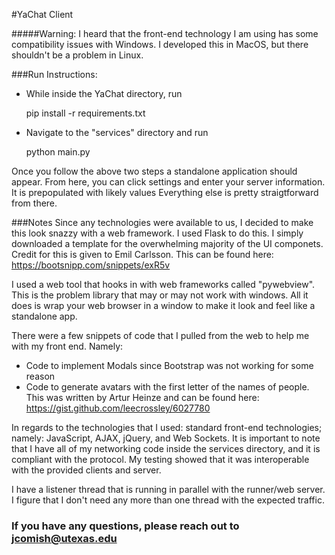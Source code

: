 #YaChat Client

#####Warning: I heard that the front-end technology I am using has some compatibility issues with Windows. I developed this in MacOS, but there shouldn't be a problem in Linux.
         
###Run Instructions:

  - While inside the YaChat directory, run
  
  
    pip install -r requirements.txt
    
  - Navigate to the "services" directory and run 
  
  
    python main.py
 
Once you follow the above two steps a standalone application should appear.
From here, you can click settings and enter your server information. It is prepopulated with likely values
Everything else is pretty straigtforward from there.

###Notes
Since any technologies were available to us, I decided to make this look snazzy with a web framework. I used
Flask to do this. I simply downloaded a template for the overwhelming majority of the UI componets. Credit for 
this is given to Emil Carlsson. This can be found here: https://bootsnipp.com/snippets/exR5v

I used a web tool that hooks in with web frameworks called "pywebview". This is the problem library that may or may
not work with windows. All it does is wrap your web browser in a window to make it look and feel like a standalone app.

There were a few snippets of code that I pulled from the web to help me with my front end. Namely:
  - Code to implement Modals since Bootstrap was not working for some reason 
  - Code to generate avatars with the first letter of the names of people. This was written by Artur Heinze and can be
    found here: https://gist.github.com/leecrossley/6027780
    
In regards to the technologies that I used: standard front-end technologies; namely: JavaScript, AJAX, jQuery, 
and Web Sockets. It is important to note that I have all of my networking code inside the services directory, and it is 
compliant with the protocol. My testing showed that it was interoperable with the provided clients and server.

I have a listener thread that is running in parallel with the runner/web server. I figure that I don't need any 
more than one thread with the expected traffic.
  
### If you have any questions, please reach out to jcomish@utexas.edu